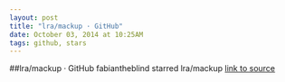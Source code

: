 ```yaml
---
layout: post
title: "lra/mackup · GitHub"
date: October 03, 2014 at 10:25AM
tags: github, stars
---
```

##lra/mackup · GitHub
fabiantheblind starred lra/mackup
[link to source](http://ift.tt/Za5YeJ) 

